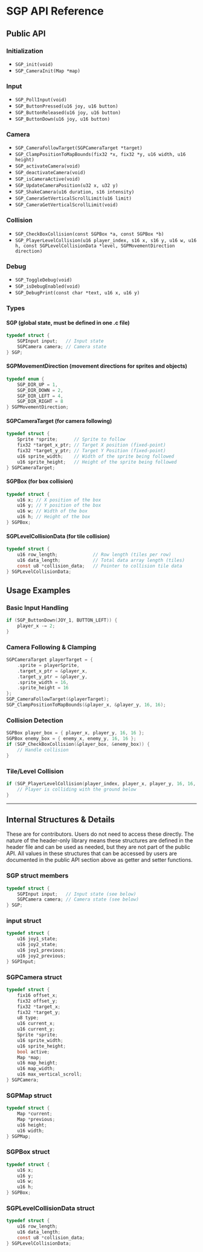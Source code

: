 
# SGP API Reference

## Public API

### Initialization

- `SGP_init(void)`
- `SGP_CameraInit(Map *map)`

### Input

- `SGP_PollInput(void)`
- `SGP_ButtonPressed(u16 joy, u16 button)`
- `SGP_ButtonReleased(u16 joy, u16 button)`
- `SGP_ButtonDown(u16 joy, u16 button)`

### Camera

- `SGP_CameraFollowTarget(SGPCameraTarget *target)`
- `SGP_ClampPositionToMapBounds(fix32 *x, fix32 *y, u16 width, u16 height)`
- `SGP_activateCamera(void)`
- `SGP_deactivateCamera(void)`
- `SGP_isCameraActive(void)`
- `SGP_UpdateCameraPosition(u32 x, u32 y)`
- `SGP_ShakeCamera(u16 duration, s16 intensity)`
- `SGP_CameraSetVerticalScrollLimit(u16 limit)`
- `SGP_CameraGetVerticalScrollLimit(void)`

### Collision

- `SGP_CheckBoxCollision(const SGPBox *a, const SGPBox *b)`
- `SGP_PlayerLevelCollision(u16 player_index, s16 x, s16 y, u16 w, u16 h, const SGPLevelCollisionData *level, SGPMovementDirection direction)`

### Debug

- `SGP_ToggleDebug(void)`
- `SGP_isDebugEnabled(void)`
- `SGP_DebugPrint(const char *text, u16 x, u16 y)`



### Types

#### SGP (global state, must be defined in one .c file)
```c
typedef struct {
    SGPInput input;   // Input state
    SGPCamera camera; // Camera state
} SGP;
```

#### SGPMovementDirection (movement directions for sprites and objects)
```c
typedef enum {
    SGP_DIR_UP = 1,
    SGP_DIR_DOWN = 2,
    SGP_DIR_LEFT = 4,
    SGP_DIR_RIGHT = 8
} SGPMovementDirection;
```

#### SGPCameraTarget (for camera following)
```c
typedef struct {
    Sprite *sprite;      // Sprite to follow
    fix32 *target_x_ptr; // Target X position (fixed-point)
    fix32 *target_y_ptr; // Target Y Position (fixed-point)
    u16 sprite_width;    // Width of the sprite being followed
    u16 sprite_height;   // Height of the sprite being followed
} SGPCameraTarget;
```

#### SGPBox (for box collision)
```c
typedef struct {
    u16 x; // X position of the box
    u16 y; // Y position of the box
    u16 w; // Width of the box
    u16 h; // Height of the box
} SGPBox;
```

#### SGPLevelCollisionData (for tile collision)
```c
typedef struct {
    u16 row_length;             // Row length (tiles per row)
    u16 data_length;            // Total data array length (tiles)
    const u8 *collision_data;   // Pointer to collision tile data
} SGPLevelCollisionData;
```


## Usage Examples

### Basic Input Handling
```c
if (SGP_ButtonDown(JOY_1, BUTTON_LEFT)) {
    player_x -= 2;
}
```

### Camera Following & Clamping
```c
SGPCameraTarget playerTarget = {
    .sprite = playerSprite,
    .target_x_ptr = &player_x,
    .target_y_ptr = &player_y,
    .sprite_width = 16,
    .sprite_height = 16
};
SGP_CameraFollowTarget(&playerTarget);
SGP_ClampPositionToMapBounds(&player_x, &player_y, 16, 16);
```

### Collision Detection
```c
SGPBox player_box = { player_x, player_y, 16, 16 };
SGPBox enemy_box = { enemy_x, enemy_y, 16, 16 };
if (SGP_CheckBoxCollision(&player_box, &enemy_box)) {
    // Handle collision
}
```

### Tile/Level Collision
```c
if (SGP_PlayerLevelCollision(player_index, player_x, player_y, 16, 16, &level_data, SGP_DIR_DOWN)) {
    // Player is colliding with the ground below
}
```
---

## Internal Structures & Details

These are for contributors. Users do not need to access these directly. The nature of the header-only library means these structures are defined in the header file and can be used as needed, but they are not part of the public API. All values in these structures that can be accessed by users are documented in the public API section above as getter and setter functions.

### SGP struct members
```c
typedef struct {
    SGPInput input;   // Input state (see below)
    SGPCamera camera; // Camera state (see below)
} SGP;
```

### input struct
```c
typedef struct {
    u16 joy1_state;
    u16 joy2_state;
    u16 joy1_previous;
    u16 joy2_previous;
} SGPInput;
```

### SGPCamera struct
```c
typedef struct {
    fix16 offset_x;
    fix32 offset_y;
    fix32 *target_x;
    fix32 *target_y;
    u8 type;
    u16 current_x;
    u16 current_y;
    Sprite *sprite;
    u16 sprite_width;
    u16 sprite_height;
    bool active;
    Map *map;
    u16 map_height;
    u16 map_width;
    u16 max_vertical_scroll;
} SGPCamera;
```

### SGPMap struct
```c
typedef struct {
    Map *current;
    Map *previous;
    u16 height;
    u16 width;
} SGPMap;
```

### SGPBox struct
```c
typedef struct {
    u16 x;
    u16 y;
    u16 w;
    u16 h;
} SGPBox;
```

### SGPLevelCollisionData struct
```c
typedef struct {
    u16 row_length;
    u16 data_length;
    const u8 *collision_data;
} SGPLevelCollisionData;
```
